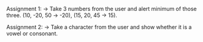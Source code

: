 Assignment 1:
-> Take 3 numbers from the user and alert minimum of those three.
(10, -20, 50 -> -20), (15, 20, 45 -> 15).

Assignment 2:
-> Take a character from the user and show whether it is a vowel or
 consonant.
